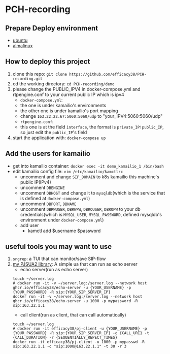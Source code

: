 # PCH-recording

## Prepare Deploy environment

- [ubuntu](docs/deploy-on-ubuntu.md)
- [almalinux](docs/deploy-on-almalinux.md)

## How to deploy this project

1. clone this repo: `git clone https://github.com/efficacy38/PCH-recording.git`
2. cd the working directory: `cd PCH-recording/demo`
3. please change the PUBLIC_IPV4 in docker-compose.yml and rtpengine.conf to your current public IP which is ipv4
   - `docker-compose.yml`:
   - the one is under kamailio's environments
   - the other one is under kamailio's port mapping
   - change `163.22.22.67:5060:5060/udp` to "your_IPV4:5060:5060/udp"
   - `rtpengine.conf`:
   - this one is at the field `interface`, the format is `private_IP!public_IP`, so just edit the `public_IP`'s field
4. start the application with: `docker-compose up`

## Add the users for kamailio

- get into kamailio container: `docker exec -it demo_kamailio_1 /bin/bash`
- edit kamailio config file: `vim /etc/kamailio/kamctlrc`
  - uncomment and change `SIP_DOMAIN` to k8s kamailio this machine's public IP(IPv4)
  - uncomment `DBENGINE`
  - uncomment `DBHOST` and change it to `mysqldb`(which is the service that is defined at `docker-compose.yml`)
  - uncomment `DBPORT`, `DBNAME`
  - uncomment `DBRWUSER`, `DBRWPW`, `DBROUSER`, `DBROPW` to your db credentials(which is `MYSQL_USER`, `MYSQL_PASSWORD`, defined mysqldb's environment under `docker-compose.yml`)
  - add user
    - kamctl add $username $password

## useful tools you may want to use

1. `sngrep`: a TUI that can monitor/save SIP-flow
2. [my PJSUA2 library](https://github.com/efficacy38/pjsua2-test): A simple ua that can run as echo server
   - echo server(run as echo server)
   ```
   touch ~/server.log
   # docker run -it -v ~/server.log:/server.log --network host  ghcr.io/efficacy38/echo-server -u {YOUR_USERNAME} -p {YOUR_PASSWORD} -R sip:{YOUR_SIP_SERVER_IP}
   docker run -it -v ~/server.log:/server.log --network host  ghcr.io/efficacy38/echo-server -u 1000 -p mypassword -R sip:163.22.1.1
   ```
   - call client(run as client, that can call automatically)
   ```
   touch ~/server.log
   # docker run -it efficacy38/pj-client -u {YOUR_USERNAME} -p {YOUR_PASSWORD} -R sip:{YOUR_SIP_SERVER_IP} -c {CALL_URI} -t {CALL_DURATION} -r {SEQUENTIALLY_REPECT_TIMES}
   docker run -it efficacy38/pj-client -u 1000 -p mypasswd -R sip:163.22.1.1 -c "sip:1000@163.22.1.1" -t 30 -r 3
   ```
